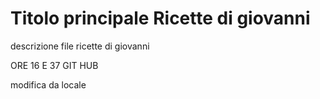 # Titolo principale Ricette di giovanni
descrizione file ricette di giovanni

ORE 16 E 37 GIT HUB

modifica da locale

